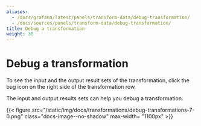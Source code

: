 ```yaml
---
aliases:
  - /docs/grafana/latest/panels/transform-data/debug-transformation/
  - /docs/sources/panels/transform-data/debug-transformation/
title: Debug a transformation
weight: 30
---
```


# Debug a transformation

To see the input and the output result sets of the transformation, click the bug icon on the right side of the transformation row.

The input and output results sets can help you debug a transformation.

{{< figure src="/static/img/docs/transformations/debug-transformations-7-0.png" class="docs-image--no-shadow" max-width= "1100px" >}}
